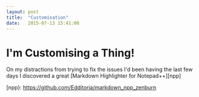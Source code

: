 ```yaml
---
layout: post
title:  "Customisation"
date:   2015-07-13 15:41:00
---
```


# I'm Customising a Thing!

On my distractions from trying to fix the issues I'd been having the last few days I discovered a great [Markdown Highlighter for Notepad++][npp]

[npp}:		https://github.com/Edditoria/markdown_npp_zenburn